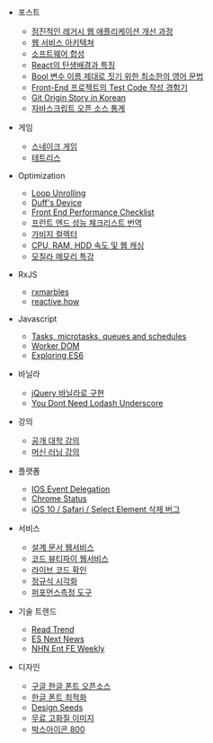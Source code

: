 - 포스트
  - [점진적인 레거시 웹 애플리케이션 개선 과정](https://www.slideshare.net/arawnkr/ss-115339631)
  - [웹 서비스 아키텍쳐](https://medium.com/@strncpy/%EB%B2%88%EC%97%AD-web-architecture-101-5fda6095688c)
  - [소프트웨어 합성](https://midojeong.github.io/2018/04/28/composing-software-translation-epilogue/)
  - [React의 탄생배경과 특징](https://medium.com/@RianCommunity/react%EC%9D%98-%ED%83%84%EC%83%9D%EB%B0%B0%EA%B2%BD%EA%B3%BC-%ED%8A%B9%EC%A7%95-4190d47a28f)
  - [Bool 변수 이름 제대로 짓기 위한 최소한의 영어 문법](https://soojin.ro/blog/naming-boolean-variables)
  - [Front-End 프로젝트의 Test Code 작성 경험기](https://lumiloves.github.io/2018/08/21/my-first-frontend-test-code-experience)
  - [Git Origin Story in Korean](https://sjp38.github.io/post/git_origin_story_ko/)
  - [자바스크립트 오픈 소스 통계](https://trends.builtwith.com/javascript)
- 게임
  - [스네이크 게임](https://www.youtube.com/watch?v=9TcU2C1AACw)
  - [테트리스](https://youtu.be/HEsAr2Yt2do)
- Optimization
  - [Loop Unrolling](https://en.wikipedia.org/wiki/Loop_unrolling)
  - [Duff's Device](https://code.i-harness.com/ko-kr/q/7d846)
  - [Front End Performance Checklist](https://github.com/thedaviddias/Front-End-Performance-Checklist/blob/master/README.md)
  - [프런트 엔드 성능 체크리스트 번역](https://github.com/ParkSB/Front-End-Performance-Checklist/blob/master/README.md)
  - [가비지 컬렉터](https://www.youtube.com/playlist?list=PLGNbPb3dQJ_78SzVNadKkMloe4pVW7iBx)
  - [CPU, RAM, HDD 속도 및 웹 캐싱](https://mingrammer.com/translation-the-hidden-components-of-web-caching/)
  - [모질라 메모리 특강](http://hacks.mozilla.or.kr/2017/11/a-crash-course-in-memory-management/)

- RxJS
  - [rxmarbles](http://rxmarbles.com)
  - [reactive.how](http://reactive.how)

- Javascript
  - [Tasks, microtasks, queues and schedules](https://jakearchibald.com/2015/tasks-microtasks-queues-and-schedules/)
  - [Worker DOM](https://speakerdeck.com/cramforce/workerdom-javascript-concurrency-and-the-dom?slide=16)  
  - [Exploring ES6](https://github.com/ES678/Exploring-ES6)

- 바닐라
  - [jQuery 바닐라로 구현](http://youmightnotneedjquery.com/)
  - [You Dont Need Lodash Underscore](https://github.com/you-dont-need/You-Dont-Need-Lodash-Underscore)


- 강의
  - [공개 대학 강의](http://www.kocw.net)
  - [머신 러닝 강의](https://hunkim.github.io/ml)

- 플랫폼
  - [IOS Event Delegation](http://gravitydept.com/blog/js-click-event-bubbling-on-ios)
  - [Chrome Status](https://www.chromestatus.com/features)
  - [iOS 10 / Safari / Select Element 삭제 버그](https://stackoverflow.com/questions/39557023/ios-10-safari-issue-with-select-element-no-more-in-dom)

- 서비스
  - [설계 문서 웹서비스](https://www.draw.io/)
  - [코드 뷰티파이 웹서비스](http://jsbeautifier.org/)
  - [라이브 코드 확인](https://jsbin.com/?html,output)
  - [정규식 시각화](https://regexr.com/)
  - [퍼포먼스측정 도구](https://jsperf.com/)

- 기술 트렌드
  - [Read Trend](http://readtrend.com/)
  - [ES Next News](http://esnextnews.com/)
  - [NHN Ent FE Weekly](https://github.com/nhnent/fe.javascript/wiki/FE-Weekly)

- 디자인
  - [구글 한글 폰트 오픈소스](https://googlefonts.github.io/korean/)
  - [한글 폰트 최적화](http://coderifleman.tumblr.com/post/111825720099/%ED%95%9C%EA%B8%80-%EC%9B%B9-%ED%8F%B0%ED%8A%B8-%EA%B2%BD%EB%9F%89%ED%99%94%ED%95%B4-%EC%82%AC%EC%9A%A9%ED%95%98%EA%B8%B0)
  - [Design Seeds](https://www.design-seeds.com/)
  - [무료 고화질 이미지](https://www.pexels.com)
  - [박스아이콘 800](https://boxicons.com/)